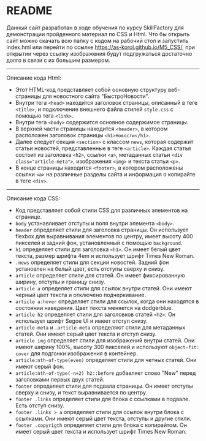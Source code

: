 # README

Данный сайт разработан в ходе обучения по курсу SkillFactory для демонстрации пройденного материал по CSS и Html. Что бы открыть сайт можно скачать всю папку с кодом на рабочий стол и запустить index.hml или перейти по ссылке https://as-korol.github.io/M5_CSS/, при открытии через ссылку изображения будут подгружаться достаточно долго в связи с их большим размером.


---
Описание кода Html:
- Этот HTML-код представляет собой основную структуру веб-страницы для новостного сайта "БыстроНовости".
- Внутри тега `<head>` находится заголовок страницы, описанный в теге `<title>`, и подключение внешнего файла стилей `style.css` с помощью тега `<link>`.
- Внутри тега `<body>` содержится основное содержимое страницы.
- В верхней части страницы находится `<header>`, в котором расположен заголовок страницы `<h1>Новости</h1>`.
- Далее следует секция `<section>` с классом `news`, которая содержит статьи новостей, представленные в теге `<article>`. Каждая статья состоит из заголовка `<h2>`, ссылки `<a>`, метаданных статьи `<div class="article-meta">`, изображения `<img>` и текста статьи `<p>`.
- В конце страницы находится `<footer>`, в котором расположены ссылки `<a>` на различные разделы сайта и информация о копирайте в теге `<div>`.

---

Описание кода CSS:

- Код представляет собой стили CSS для различных элементов на странице.
- `body` устанавливает отступы и поля внутри элемента `<body>`.
- `header` определяет стили для заголовка страницы. Он использует flexbox для выравнивания элементов по центру, имеет высоту 400 пикселей и задний фон, установленный с помощью `background`.
- `h1` определяет стили для заголовка `<h1>`. Он имеет белый цвет текста, размер шрифта 4em и использует шрифт Times New Roman.
- `.news` определяет стили для секции новостей. Задний фон установлен на белый цвет, есть отступы сверху и снизу.
- `article` определяет стили для статей. Он имеет фиксированную ширину, отступы и границу снизу.
- `article a` определяет стили для ссылок внутри статей. Они имеют черный цвет текста и отключено подчеркивание.
- `article a:hover` определяет стили для ссылок, когда они находятся в состоянии наведения. Цвет текста меняется на dodgerblue.
- `article h2` определяет стили для заголовков статей `<h2>`. Он использует шрифт Segoe UI и имеет отступ снизу.
- `article-meta` и `.article-meta` определяют стили для метаданных статей. Они имеют серый цвет текста и отступ снизу.
- `article img` определяет стили для изображений внутри статей. Они имеют ширину 100%, высоту 300 пикселей и используют `object-fit: cover` для подгонки изображения в контейнер.
- `article:nth-of-type(even)` определяет стили для четных статей. Они имеют серый фон.
- `article:nth-of-type(-n+2) h2::before` добавляет слово "New" перед заголовками первых двух статей.
- `footer` определяет стили для подвала страницы. Он имеет отступы сверху и снизу, и текст выравнивается по центру.
- `footer .links` определяет стили для блока с ссылками в подвале. Есть отступ снизу.
- `footer .links > a` определяет стили для ссылок внутри блока с ссылками. Они имеют серый цвет текста, отступы и другие стили.
- `footer .copyrigth` определяет стили для блока с копирайтом. Он имеет серый цвет текста и использует шрифт Times New Roman.
